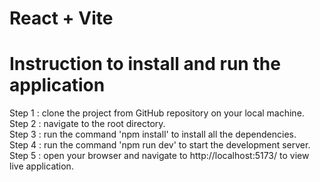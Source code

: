 # React + Vite
# Instruction to install and run the application
Step 1 : clone the project from GitHub repository on your local machine.\
Step 2 : navigate to the root directory.\
Step 3 : run the command 'npm install' to install all the dependencies.\
Step 4 : run the command 'npm run dev' to start the development server.\
Step 5 : open your browser and navigate to http://localhost:5173/ to view live application.
